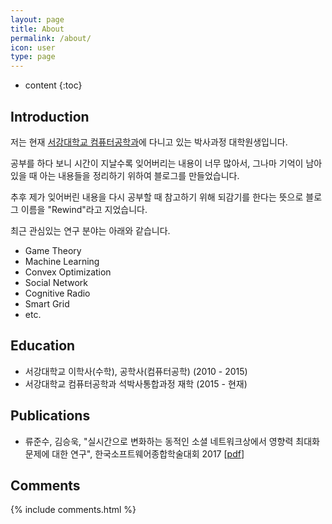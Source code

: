 ```yaml
---
layout: page
title: About
permalink: /about/
icon: user
type: page
---
```


* content
{:toc}

## Introduction

저는 현재 [서강대학교 컴퓨터공학과](http://cs.sogang.ac.kr)에 다니고 있는 박사과정 대학원생입니다.

공부를 하다 보니 시간이 지날수록 잊어버리는 내용이 너무 많아서, 그나마 기억이 남아있을 때 아는 내용들을 정리하기 위하여 블로그를 만들었습니다.

추후 제가 잊어버린 내용을 다시 공부할 때 참고하기 위해 되감기를 한다는 뜻으로 블로그 이름을 "Rewind"라고 지었습니다.

최근 관심있는 연구 분야는 아래와 같습니다.

* Game Theory
* Machine Learning
* Convex Optimization
* Social Network
* Cognitive Radio
* Smart Grid
* etc.

## Education

* 서강대학교 이학사(수학), 공학사(컴퓨터공학) (2010 - 2015)
* 서강대학교 컴퓨터공학과 석박사통합과정 재학 (2015 - 현재)

## Publications

* 류준수, 김승욱, "실시간으로 변화하는 동적인 소셜 네트워크상에서 영향력 최대화 문제에 대한 연구", 한국소프트웨어종합학술대회 2017 [[pdf](../pdf/FN_1712203704839.pdf)]

## Comments

{% include comments.html %}
